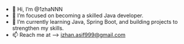 - 👋 Hi, I’m @1zhaNNN  
- 👀 I’m focused on becoming a skilled Java developer.  
- 🌱 I’m currently learning Java, Spring Boot, and building projects to strengthen my skills.  
- 📫 Reach me at --> izhan.asif999@gmail.com  
